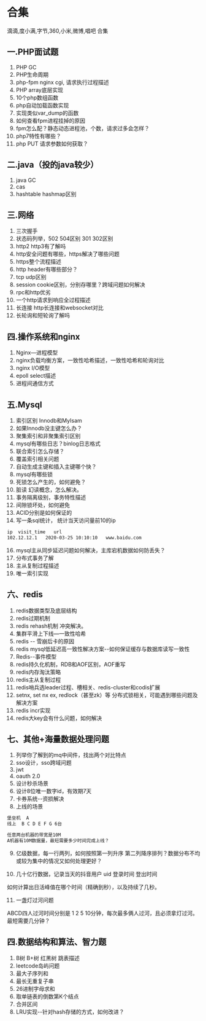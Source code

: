 
# 合集

滴滴,度小满,字节,360,小米,微博,唱吧 合集

## 一.PHP面试题

1. PHP GC
2. PHP生命周期
3. php-fpm  nginx  cgi, 请求执行过程描述
4. PHP array底层实现
5. 10个php数组函数
6. php自动加载函数实现
7. 实现类似var_dump的函数
8. 如何查看fpm进程挂掉的原因
9. fpm怎么配？静态动态进程池，个数，请求过多会怎样？
10. php7特性有哪些？
11. php PUT 请求参数如何获取？

## 二.java（投的java较少）

1. java GC
2. cas
3. hashtable  hashmap区别

## 三.网络

1. 三次握手
2. 状态码列举，502  504区别  301  302区别
3. http2  http3有了解吗
4. http安全问题有哪些，https解决了哪些问题
5. https整个流程描述
6. http header有哪些部分？
7. tcp udp区别
8. session  cookie区别，分别存哪里？跨域问题如何解决
9. rpc和http优劣
10. 一个http请求到响应全过程描述
11. 长连接 http长连接和websocket对比
12. 长轮询和短轮询了解吗

## 四.操作系统和nginx

1. Nginx—进程模型
2. nginx负载均衡方案，一致性哈希描述，一致性哈希和轮询对比
3. nginx I/O模型
4. epoll select描述  
5. 进程间通信方式

## 五.Mysql

1. 索引区别  Innodb和MyIsam
2. 如果Innodb没主键怎么办？
3. 聚集索引和非聚集索引区别
4. mysql有哪些日志？binlog日志格式
5. 联合索引怎么存储？
6. 覆盖索引相关问题
7. 自动生成主键和插入主键哪个快？
8. mysql有哪些锁
9. 死锁怎么产生的，如何避免？
10. 脏读  幻读概念，怎么解决。
12. 事务隔离级别，事务特性描述
13. 间隙锁坏处，如何避免
14. ACID分别是如何保证的
15. 写一条sql统计， 统计当天访问量前10的ip

```sh
ip  visit_time   url
102.12.12.1   2020-03-25 10:10:10   www.baidu.com
```

16. mysql主从同步延迟问题如何解决，主库宕机数据如何防丢失？
17. 分布式事务了解
18. 主从复制过程描述
19. 唯一索引实现

## 六、redis

1. redis数据类型及底层结构
2. redis过期机制
3. redis rehash机制 冲突解决。
4. 集群平滑上下线—一致性哈希
5. redis -- 雪崩后卡的原因
6. redis mysql低延迟高一致性解决方案--如何保证缓存与数据库读写一致性
7. Redis--事件模型
8. redis持久化机制，RDB和AOF区别，AOF重写
9. redis内存淘汰策略
10. redis主从复制过程
11. redis哨兵选leader过程、槽相关、redis-cluster和codis扩展
12. setnx,  set nx ex, redlock（甚至zk）等  分布式锁相关，可能遇到哪些问题及解决方案
13. redis incr实现
14. redis大key会有什么问题，如何解决

## 七、其他+海量数据处理问题

1. 列举你了解到的mq中间件，找出两个对比特点
2. sso设计，sso跨域问题 
3. jwt
4. oauth 2.0
5. 设计秒杀场景
6. 设计8位唯一数字id，有效期7天
7. 卡券系统--资损解决
8. 上线的场景

```sh
堡垒机  A
线上  B C D E F G 6台

任意两台机器的带宽是10M
A机器有10M数据量，最短需要多少时间完成上线？
```

9. 亿级数据，每一行两列，如何按照第一列升序 第二列降序排列？数据分布不均或较为集中的情况又如何处理更好？

10. 几十亿行数据，记录当天的抖音用户  uid  登录时间  登出时间

如何计算出日活峰值在哪个时间（精确到秒），以及持续了几秒。

11. 一盏灯过河问题  

ABCD四人过河时间分别是 1 2 5 10分钟，每次最多俩人过河，且必须拿灯过河。最短需要几分钟？

## 四.数据结构和算法、智力题

1. B树  B+树 红黑树 跳表描述
2. leetcode岛屿问题
3. 最大子序列和
4. 最长无重复子串
5. 26进制字母求和
6. 取单链表的倒数第K个结点
7. 合并区间
8. LRU实现--针对hash存储的方式，如何改进？